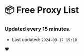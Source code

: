 # :package: Free Proxy List
### Updated every 15 minutes.

- Last updated: `2024-09-17 19:10`

:heart:

